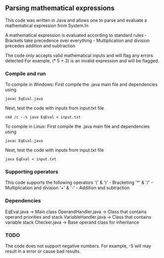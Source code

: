 ## Parsing mathematical expressions

This code was written in Java and allows one to parse and evaluate a mathematical expression from System.In

A mathematical expression is evaluated according to standard rules
	- Brackets take precedence over everything
	- Multiplication and division precedes addition and subtraction

The code only accepts valid mathematical inputs and will flag any errors detected
For example, (* 5 + 3) is an invalid expression and will be flagged. 

### Compile and run
To compile in Windows:
First compile the .java main file and dependencies using
```
javac EqEval.java
```

Next, test the code with inputs from input.txt file
```
cmd /c --% java EqEval < input.txt
```

To compile in Linux:
First compile the .java main file and dependencies using
```
javac EqEval.java
```

Next, test the code with inputs from input.txt file
```
java EqEval < input.txt
```

### Supporting operators
This code supports the following operators
'(' 	& 	')' - Bracketing 
'*' 	& 	'/' - Multiplication and division
'+' 	& 	'-' - Addition and subtraction 


### Dependencies
EqEval.java 			-> Main class
OperandHandler.java 	-> Class that contains operand priorities and stack 
VariableHandler.java 	-> Class that contains variable stack 
Checker.java 			-> Base operand class for inheritance

### TODO
The code does not support negative numbers. For example, -5 will may result in a error or cause bad results.